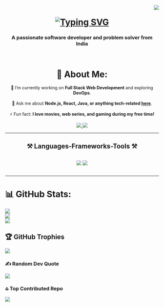 <img align="right" src="https://visitor-badge.laobi.icu/badge?page_id=AKSHATVERMA628.visitor-badge" />

<h1 align="center">
  <a href="https://git.io/typing-svg">
    <img src="https://readme-typing-svg.demolab.com?font=Fira+Code&size=25&pause=1000&color=F75C7E&center=true&vCenter=true&width=435&lines=Hi+there%2C+I'm+Akshat+Verma!;Full+Stack+Developer;Problem+Solver;Tech+Enthusiast" alt="Typing SVG" />
  </a>
</h1>

<h3 align="center">A passionate software developer and problem solver from India</h3>

<br/>

<div align="center">
 
# 💫 About Me:
🔭 I’m currently working on **Full Stack Web Development** and exploring **DevOps**.<br><br>💬 Ask me about **Node.js, React, Java, or anything tech-related [here](https://github.com/AKSHATVERMA628/AKSHATVERMA628/issues)**.<br><br>⚡ Fun fact: **I love movies, web series, and gaming during my free time!**
 
</div>
 
<div align="center"> 
  <a href="mailto:akshatverma628@gmail.com">
    <img src="https://img.shields.io/badge/Gmail-333333?style=for-the-badge&logo=gmail&logoColor=red" />
  </a>
  <a href="https://www.linkedin.com/in/akshatverma628" target="_blank">
    <img src="https://img.shields.io/badge/LinkedIn-0077B5?style=for-the-badge&logo=linkedin&logoColor=white" />
  </a>
</div>

<hr/>

<h2 align="center">⚒️ Languages-Frameworks-Tools ⚒️</h2>
<br/>
<div align="center">
    <img src="https://skillicons.dev/icons?i=react,bootstrap,html,css,vscode,github,git" />
    <img src="https://skillicons.dev/icons?i=nodejs,javascript,express,firebase,mongodb,java,mysql,aws" /><br>
</div>

<br/>
<hr/>

# 📊 GitHub Stats:
![](https://github-readme-stats.vercel.app/api?username=AKSHATVERMA628&theme=radical&hide_border=false&include_all_commits=true&count_private=true)<br/>
![](https://github-readme-streak-stats.herokuapp.com/?user=AKSHATVERMA628&theme=radical&hide_border=false)<br/>
![](https://github-readme-stats.vercel.app/api/top-langs/?username=AKSHATVERMA628&theme=radical&hide_border=false&include_all_commits=true&count_private=true&layout=compact)

## 🏆 GitHub Trophies
![](https://github-profile-trophy.vercel.app/?username=AKSHATVERMA628&theme=radical&no-frame=false&no-bg=false&margin-w=4)

### ✍️ Random Dev Quote
![](https://quotes-github-readme.vercel.app/api?type=horizontal&theme=radical)

### 🔝 Top Contributed Repo
![](https://github-contributor-stats.vercel.app/api?username=AKSHATVERMA628&limit=5&theme=dark&combine_all_yearly_contributions=true)
